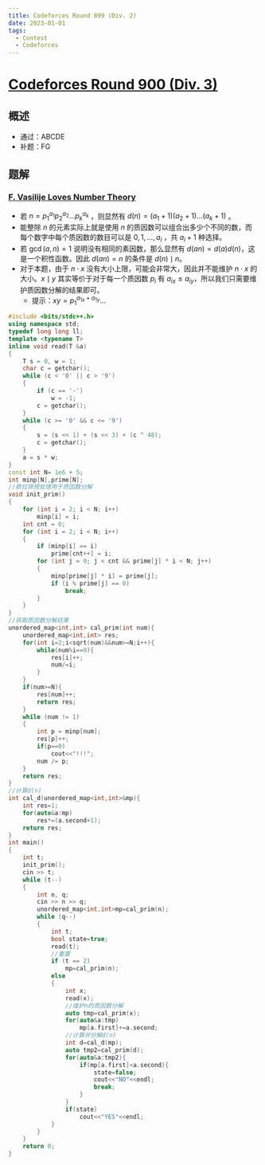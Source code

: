 ```yaml
---
title: Codeforces Round 899 (Div. 2)
date: 2023-01-01
tags:
  - Contest
  - Codeforces
---
```


# [Codeforces Round 900 (Div. 3)](https://codeforces.com/contest/1878)

## 概述

- 通过：ABCDE
- 补题：FG

## 题解

### [F. Vasilije Loves Number Theory](https://codeforces.com/contest/1878/problem/F)

- 若 $n = p_1^{a_1}p_2^{a_2}\dots p_k^{a_k}$ ，则显然有 $d(n) = (a_1 + 1)(a_2 + 1)\dots(a_k + 1)$ 。
- 能整除 $n$ 的元素实际上就是使用 $n$ 的质因数可以组合出多少个不同的数，而每个数字中每个质因数的数目可以是 $0, 1, \dots, a_i$ ，共 $a_i + 1$ 种选择。
- 若 $\gcd(a, n) = 1$ 说明没有相同的素因数，那么显然有 $d(an) = d(a)d(n)$，这是一个积性函数。因此 $d(an) = n$ 的条件是 $d(n) \mid n$。
- 对于本题，由于 $n \cdot x$ 没有大小上限，可能会非常大，因此并不能维护 $n \cdot x$ 的大小。$x \mid y$ 其实等价于对于每一个质因数 $p_i$ 有 $a_{ix} \leq a_{iy}$，所以我们只需要维护质因数分解的结果即可。
  - 提示：$xy = p_1^{a_{1x}+a_{1y}} \dots$


```c++
#include <bits/stdc++.h>
using namespace std;
typedef long long ll;
template <typename T>
inline void read(T &a)
{
    T s = 0, w = 1;
    char c = getchar();
    while (c < '0' || c > '9')
    {
        if (c == '-')
            w = -1;
        c = getchar();
    }
    while (c >= '0' && c <= '9')
    {
        s = (s << 1) + (s << 3) + (c ^ 48);
        c = getchar();
    }
    a = s * w;
}
const int N= 1e6 + 5;
int minp[N],prime[N];
//欧拉筛预处理用于质因数分解
void init_prim()
{
    for (int i = 2; i < N; i++)
        minp[i] = i;
    int cnt = 0;
    for (int i = 2; i < N; i++)
    {
        if (minp[i] == i)
            prime[cnt++] = i;
        for (int j = 0; j < cnt && prime[j] * i < N; j++)
        {
            minp[prime[j] * i] = prime[j];
            if (i % prime[j] == 0)
                break;
        }
    }
}
//获取质因数分解结果
unordered_map<int,int> cal_prim(int num){
    unordered_map<int,int> res;
    for(int i=2;i<sqrt(num)&&num>=N;i++){
        while(num%i==0){
            res[i]++;
            num/=i;
        }
    }
    if(num>=N){
        res[num]++;
        return res;
    }
    while (num != 1)
    {
        int p = minp[num];
        res[p]++;
        if(p==0)
            cout<<"!!!";
        num /= p;
    }
    return res;
}
//计算d(n)
int cal_d(unordered_map<int,int>&mp){
    int res=1;
    for(auto&a:mp)
        res*=(a.second+1);
    return res;
}
int main()
{
    int t;
    init_prim();
    cin >> t;
    while (t--)
    {
        int n, q;
        cin >> n >> q;
        unordered_map<int,int>mp=cal_prim(n);
        while (q--)
        {
            int t;
            bool state=true;
            read(t);
            //重置
            if (t == 2)
                mp=cal_prim(n);
            else
            {
                int x;
                read(x);
                //维护n的质因数分解
                auto tmp=cal_prim(x);
                for(auto&a:tmp)
                    mp[a.first]+=a.second;
                //计算并分解d(n)
                int d=cal_d(mp);
                auto tmp2=cal_prim(d);
                for(auto&a:tmp2){
                    if(mp[a.first]<a.second){
                        state=false;
                        cout<<"NO"<<endl;
                        break;
                    }
                }
                if(state)
                    cout<<"YES"<<endl;
            }
        }
    }
    return 0;
}
```

